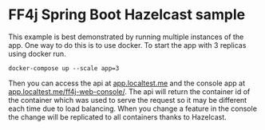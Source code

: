 # FF4j Spring Boot Hazelcast sample #

This example is best demonstrated by running multiple instances of the app.
One way to do this is to use docker. To start the app with 3 replicas using docker run.

`docker-compose up --scale app=3`

Then you can access the api at [app.localtest.me](http://app.localtest.me) and the console app at [app.localtest.me/ff4j-web-console/](http://app.localtest.me/ff4j-web-console/).
The api will return the container id of the container which was used to serve the request so it may be different each time due to load balancing.
When you change a feature in the console the change will be replicated to all containers thanks to Hazelcast.
